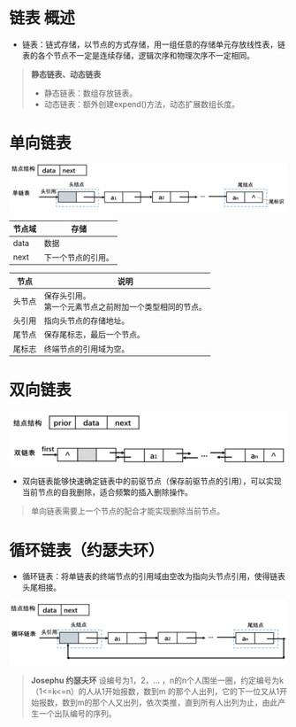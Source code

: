 # 链表 概述

- 链表：链式存储，以节点的方式存储，用一组任意的存储单元存放线性表，链表的各个节点不一定是连续存储，逻辑次序和物理次序不一定相同。

> **静态链表、动态链表**
>
> - 静态链表：数组存放链表。
> - 动态链表：额外创建expend()方法，动态扩展数组长度。

# 单向链表

<img src="../../pictures/Snipaste_2023-05-28_00-44-01.png" width="800"/> 

| 节点域 | 存储               |
| ------ | ------------------ |
| data   | 数据               |
| next   | 下一个节点的引用。 |

| 节点   | 说明                                                         |
| ------ | ------------------------------------------------------------ |
| 头节点 | 保存头引用。<br />第一个元素节点之前附加一个类型相同的节点。 |
| 头引用 | 指向头节点的存储地址。                                       |
| 尾节点 | 保存尾标志，最后一个节点。                                   |
| 尾标志 | 终端节点的引用域为空。                                       |

# 双向链表

<img src="../../pictures/Snipaste_2023-05-28_00-57-53.png" width="700"/> 

- 双向链表能够快速确定链表中的前驱节点（保存前驱节点的引用），可以实现当前节点的自我删除，适合频繁的插入删除操作。

> 单向链表需要上一个节点的配合才能实现删除当前节点。

# 循环链表（约瑟夫环）

- 循环链表：将单链表的终端节点的引用域由空改为指向头节点引用，使得链表头尾相接。

<img src="../../pictures/Snipaste_2023-05-28_01-05-57.png" width="800"/> 

> **Josephu 约瑟夫环**
> 设编号为1，2，… ，n的n个人围坐一圈，约定编号为k（1<=k<=n）的人从1开始报数，数到m 的那个人出列，它的下一位又从1开始报数，数到m的那个人又出列，依次类推，直到所有人出列为止，由此产生一个出队编号的序列。
